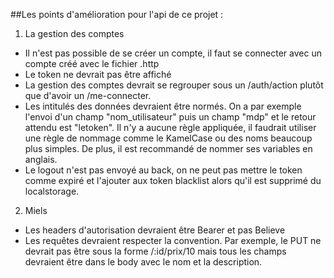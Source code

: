 
##Les points d'amélioration pour l'api de ce projet :

1) La gestion des comptes  

- Il n'est pas possible de se créer un compte, il faut se connecter avec un compte créé avec le fichier .http
- Le token ne devrait pas être affiché
- La gestion des comptes devrait se regrouper sous un /auth/action plutôt que d'avoir un /me-connecter. 
- Les intitulés des données devraient être normés. On a par exemple l'envoi d'un champ "nom_utilisateur" puis un champ "mdp" et le retour attendu est "letoken". Il n'y a aucune règle appliquée, il faudrait utiliser une règle de nommage comme le KamelCase ou des noms beaucoup plus simples. De plus, il est recommandé de nommer ses variables en anglais. 
- Le logout n'est pas envoyé au back, on ne peut pas mettre le token comme expiré et l'ajouter aux token blacklist alors qu'il est supprimé du localstorage.

2) Miels

- Les headers d'autorisation devraient être Bearer et pas Believe 
- Les requêtes devraient respecter la convention. Par exemple, le PUT ne devrait pas être sous la forme /:id/prix/10 mais tous les champs devraient être dans le body avec le nom et la description.